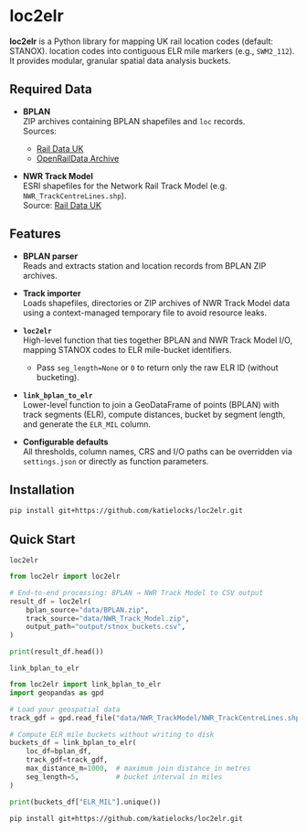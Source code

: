 # loc2elr

**loc2elr** is a Python library for mapping UK rail location codes (default: STANOX).  location codes into contiguous ELR mile markers (e.g., `SWM2_112`). It provides modular, granular spatial data analysis buckets.

## Required Data

- **BPLAN**  
  ZIP archives containing BPLAN shapefiles and `loc` records.  
  Sources:  
  - [Rail Data UK](https://www.raildata.org.uk/)  
  - [OpenRailData Archive](https://github.com/raildata/openraildata)

- **NWR Track Model**  
  ESRI shapefiles for the Network Rail Track Model (e.g. `NWR_TrackCentreLines.shp`).  
  Source: [Rail Data UK](https://www.raildata.org.uk/)

## Features

- **BPLAN parser**  
  Reads and extracts station and location records from BPLAN ZIP archives.

- **Track importer**  
  Loads shapefiles, directories or ZIP archives of NWR Track Model data using a context-managed temporary file to avoid resource leaks.

- **`loc2elr`**  
  High-level function that ties together BPLAN and NWR Track Model I/O, mapping STANOX codes to ELR mile-bucket identifiers.  
  - Pass `seg_length=None` or `0` to return only the raw ELR ID (without bucketing).

- **`link_bplan_to_elr`**  
  Lower-level function to join a GeoDataFrame of points (BPLAN) with track segments (ELR), compute distances, bucket by segment length, and generate the `ELR_MIL` column.

- **Configurable defaults**  
  All thresholds, column names, CRS and I/O paths can be overridden via `settings.json` or directly as function parameters.

## Installation

```bash
pip install git+https://github.com/katielocks/loc2elr.git

```
## Quick Start
`loc2elr`
```python 
from loc2elr import loc2elr

# End-to-end processing: BPLAN → NWR Track Model to CSV output
result_df = loc2elr(
    bplan_source="data/BPLAN.zip",
    track_source="data/NWR_Track_Model.zip",
    output_path="output/stnox_buckets.csv",
)

print(result_df.head())
```
`link_bplan_to_elr`
```python 
from loc2elr import link_bplan_to_elr
import geopandas as gpd

# Load your geospatial data
track_gdf = gpd.read_file("data/NWR_TrackModel/NWR_TrackCentreLines.shp")

# Compute ELR mile buckets without writing to disk
buckets_df = link_bplan_to_elr(
    loc_df=bplan_df,
    track_gdf=track_gdf,
    max_distance_m=1000,  # maximum join distance in metres
    seg_length=5,         # bucket interval in miles
)

print(buckets_df["ELR_MIL"].unique())
```



   ```bash
   pip install git+https://github.com/katielocks/loc2elr.git
   ```
